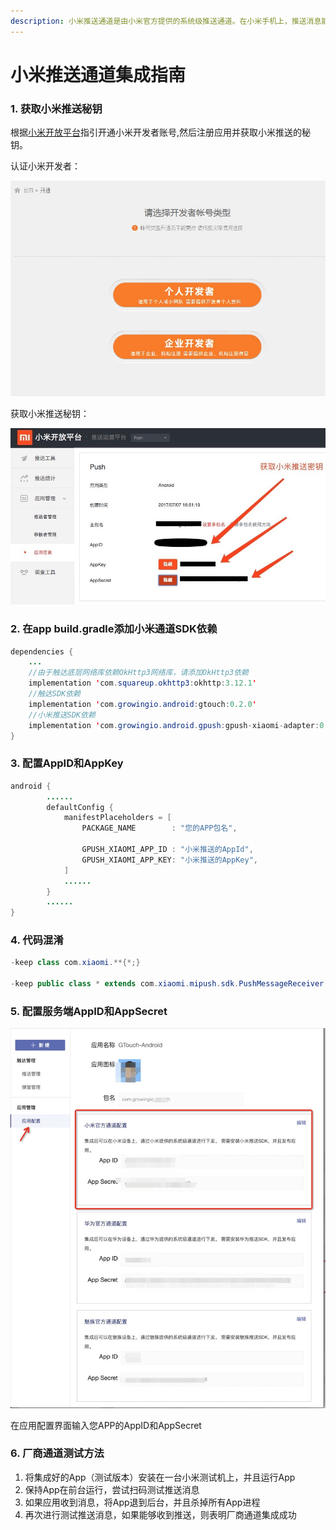 ```yaml
---
description: 小米推送通道是由小米官方提供的系统级推送通道。在小米手机上，推送消息能够通过小米的系统通道抵达终端，并且无需打开应用就能够收到推送。
---
```


# 小米推送通道集成指南

### 1. 获取小米推送秘钥

根据[小米开放平台](https://dev.mi.com/console/appservice/push.html)指引开通小米开发者账号,然后注册应用并获取小米推送的秘钥。

认证小米开发者：

![](../../.gitbook/assets/3%20%281%29.png)

获取小米推送秘钥：

![](../../.gitbook/assets/4.png)

### 2. 在app build.gradle添加小米通道SDK依赖

```java
dependencies {
    ...
    //由于触达底层网络库依赖OkHttp3网络库，请添加OkHttp3依赖
    implementation 'com.squareup.okhttp3:okhttp:3.12.1'
    //触达SDK依赖
    implementation 'com.growingio.android:gtouch:0.2.0'
    //小米推送SDK依赖
    implementation 'com.growingio.android.gpush:gpush-xiaomi-adapter:0.2.0'
}
```

### 3. 配置AppID和AppKey

```java
android {
        ......
        defaultConfig {
            manifestPlaceholders = [
                PACKAGE_NAME        : "您的APP包名",

                GPUSH_XIAOMI_APP_ID : "小米推送的AppId",
                GPUSH_XIAOMI_APP_KEY: "小米推送的AppKey",
            ]
            ......
        }
        ......
}
```

### 4. 代码混淆

```java
-keep class com.xiaomi.**{*;}

-keep public class * extends com.xiaomi.mipush.sdk.PushMessageReceiver
```

### 5. 配置服务端AppID和AppSecret

![](../../.gitbook/assets/5.png)

在应用配置界面输入您APP的AppID和AppSecret

### 6. 厂商通道测试方法

1. 将集成好的App（测试版本）安装在一台小米测试机上，并且运行App
2. 保持App在前台运行，尝试扫码测试推送消息
3. 如果应用收到消息，将App退到后台，并且杀掉所有App进程
4. 再次进行测试推送消息，如果能够收到推送，则表明厂商通道集成成功

###  



